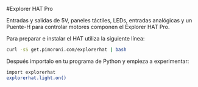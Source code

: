 <!--
---
name: Explorer HAT Pro
manufacturer: Pimoroni
url: https://github.com/pimoroni/explorer-hat
github: https://github.com/pimoroni/explorer-hat
buy: http://shop.pimoroni.com/products/explorer-hat
description: Una placa completa, con luz, entradas, entradas táctiles y salidas.
install:
  'devices':
    - 'i2c'
  'apt':
    - 'python-smbus'
    - 'python3-smbus'
    - 'python-dev'
    - 'python3-dev'
  'python':
    - 'explorerhat'
  'python3':
    - 'explorerhat'
  'examples': 'examples/'
pincount: 40
i2c:
  '0x28':
    name: Sensor capacitivo
    device: cap1208
  '0x48':
    name: Entrada Analógica
    device: ads1015
pin:
  '3': {}
  '5': {}
  '7':
    name: LED 1
    mode: salida
    active: alto (encendido)
  '8': {}
  '10': {}
  '11':
    name: LED 2
    mode: salida
    active: alto (encendido)
  '12': {}
  '13':
    name: LED 3
    mode: salida
    active: alto (encendido)
  '15':
    name: Entrada 2
    mode: entrada
    active: alto (encendido)
  '16':
    name: Entrada 1
    mode: entrada
    active: alto (encendido)
  '18':
    name: Entrada 3
    mode: entrada
    active: alto (encendido)
  '19': {}
  '21': {}
  '22':
    name: Entrada 4
    mode: entrada
    active: alto (encendido)
  '23': {}
  '24': {}
  '29':
    name: LED 4
    mode: salida
    active: alto (encendido)
  '31':
    name: Salida 1
    mode: salida
    active: alto (encendido)
  '32':
    name: Salida 2
    mode: salida
    active: alto (encendido)
  '33':
    name: Salida 3
    mode: salida
    active: alto (encendido)
  '35':
    name: Motor 1 +
    mode: salida
    active: alto (encendido)
  '36':
    name: Salida 4
    mode: salida
    active: alto (encendido)
  '37':
    name: Motor 2 -
    mode: salida
    active: alto (encendido)
  '38':
    name: Motor 1 -
    mode: salida
    active: alto (encendido)
  '40':
    name: Motor 2 +
    mode: salida
    active: alto (encendido)
-->
#Explorer HAT Pro

Entradas y salidas de 5V, paneles táctiles, LEDs, entradas analógicas y un Puente-H para controlar motores componen el Explorer HAT Pro.

Para preparar e instalar el HAT utiliza la siguiente línea:

```bash
curl -sS get.pimoroni.com/explorerhat | bash
```

Después importalo en tu programa de Python y empieza a experimentar:

```bash
import explorerhat
explorerhat.light.on()
```
